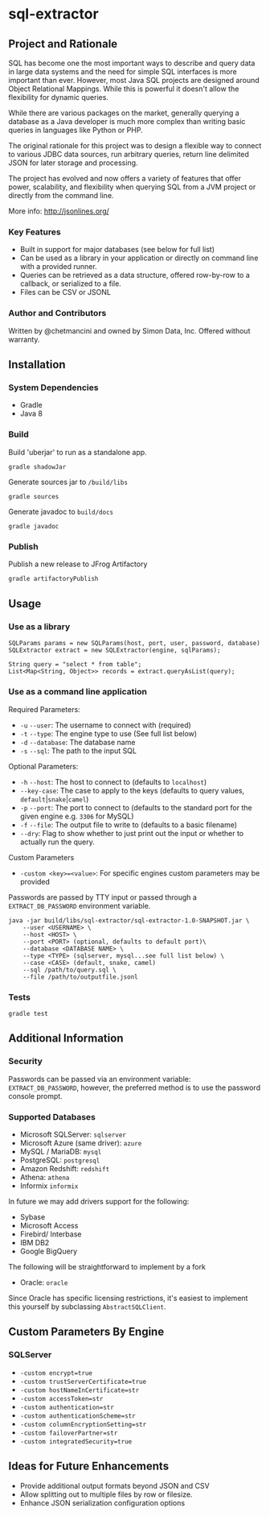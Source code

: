 # sql-extractor

## Project and Rationale

SQL has become one the most important ways to describe and query data in large data systems and the need for simple SQL interfaces is more important than ever. 
However, most Java SQL projects are designed around Object Relational Mappings. 
While this is powerful it doesn't allow the flexibility for dynamic queries.

While there are various packages on the market, generally querying a database as a Java developer is much more complex than writing basic queries in languages like Python or PHP.

The original rationale for this project was to design a flexible way to connect to various JDBC data sources, run arbitrary queries, return line delimited JSON for later storage and processing.

The project has evolved and now offers a variety of features that offer power, scalability, and flexibility when querying SQL from a JVM project or directly from the command line.

More info: http://jsonlines.org/

### Key Features
* Built in support for major databases (see below for full list)
* Can be used as a library in your application or directly on command line with a provided runner.
* Queries can be retrieved as a data structure, offered row-by-row to a callback, or serialized to a file.
* Files can be CSV or JSONL

### Author and Contributors
Written by @chetmancini and owned by Simon Data, Inc. Offered without warranty.

## Installation

### System Dependencies
* Gradle
* Java 8

### Build
Build 'uberjar' to run as a standalone app.
```$sh
gradle shadowJar
```

Generate sources jar to `/build/libs` 
```$sh
gradle sources
```

Generate javadoc to `build/docs`
```$sh
gradle javadoc
```

### Publish

Publish a new release to JFrog Artifactory
```sh
gradle artifactoryPublish
```

## Usage
### Use as a library

```$java
SQLParams params = new SQLParams(host, port, user, password, database)
SQLExtractor extract = new SQLExtractor(engine, sqlParams);

String query = "select * from table";
List<Map<String, Object>> records = extract.queryAsList(query);
```

### Use as a command line application
Required Parameters:
* `-u` `--user`: The username to connect with (required)
* `-t` `--type`: The engine type to use (See full list below)
* `-d` `--database`: The database name
* `-s` `--sql`: The path to the input SQL

Optional Parameters:
* `-h` `--host`: The host to connect to (defaults to `localhost`)
* `--key-case`: The case to apply to the keys (defaults to query values, `default`|`snake`|`camel`)
* `-p` `--port`: The port to connect to (defaults to the standard port for the given engine e.g. `3306` for MySQL)
* `-f` `--file`: The output file to write to (defaults to a basic filename)
* `--dry`: Flag to show whether to just print out the input or whether to actually run the query.

Custom Parameters
* `-custom <key>=<value>`: For specific engines custom parameters may be provided

Passwords are passed by TTY input or passed through a `EXTRACT_DB_PASSWORD` environment variable.

```$sh
java -jar build/libs/sql-extractor/sql-extractor-1.0-SNAPSHOT.jar \
    --user <USERNAME> \
    --host <HOST> \
    --port <PORT> (optional, defaults to default port)\
    --database <DATABASE NAME> \
    --type <TYPE> (sqlserver, mysql...see full list below) \
    --case <CASE> (default, snake, camel)
    --sql /path/to/query.sql \
    --file /path/to/outputfile.jsonl
```

### Tests
```$sh
gradle test
```

## Additional Information

### Security

Passwords can be passed via an environment variable: `EXTRACT_DB_PASSWORD`, 
however, the preferred method is to use the password console prompt.

### Supported Databases

* Microsoft SQLServer: `sqlserver`
* Microsoft Azure (same driver): `azure`
* MySQL / MariaDB: `mysql`
* PostgreSQL: `postgresql`
* Amazon Redshift: `redshift`
* Athena: `athena`
* Informix `informix`

In future we may add drivers support for the following:
* Sybase
* Microsoft Access
* Firebird/ Interbase
* IBM DB2
* Google BigQuery

The following will be straightforward to implement by a fork
* Oracle: `oracle`

Since Oracle has specific licensing restrictions, it's easiest to implement this yourself by subclassing `AbstractSQLClient`.

## Custom Parameters By Engine
### SQLServer
* `-custom encrypt=true`
* `-custom trustServerCertificate=true`
* `-custom hostNameInCertificate=str`
* `-custom accessToken=str`
* `-custom authentication=str`
* `-custom authenticationScheme=str`
* `-custom columnEncryptionSetting=str`
* `-custom failoverPartner=str`
* `-custom integratedSecurity=true`



## Ideas for Future Enhancements
* Provide additional output formats beyond JSON and CSV
* Allow splitting out to multiple files by row or filesize.
* Enhance JSON serialization configuration options
